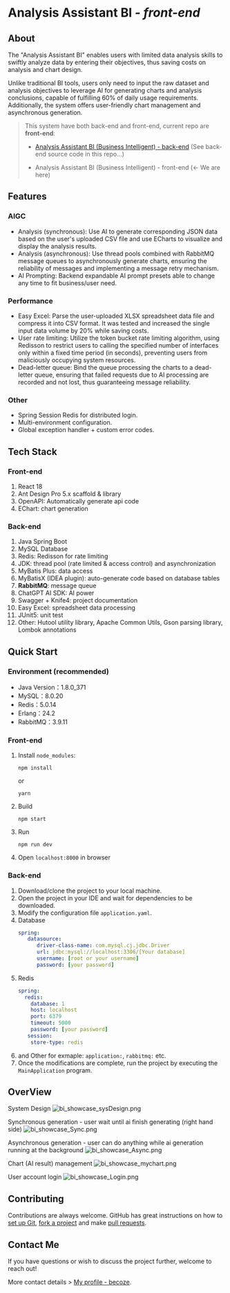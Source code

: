 # Analysis Assistant BI - *front-end*

## About

The "Analysis Assistant BI" enables users with limited data analysis skills to swiftly analyze data by entering their objectives, thus saving costs on analysis and chart design.

Unlike traditional BI tools, users only need to input the raw dataset and analysis objectives to leverage AI for generating charts and analysis conclusions, capable of fulfilling 60% of daily usage requirements. Additionally, the system offers user-friendly chart management and asynchronous generation.

> This system have both back-end and front-end, current repo are **front-end**:
>
> - [Analysis Assistant BI (Business Intelligent) - back-end](https://github.com/becoze/bi-back) (See back-end source code in this repo...)
>
> - Analysis Assistant BI (Business Intelligent) - front-end (<- We are here)


## Features
### AIGC
- Analysis (synchronous): Use AI to generate corresponding JSON data based on the user's uploaded CSV file and use ECharts to visualize and display the analysis results.
- Analysis (asynchronous): Use thread pools combined with RabbitMQ message queues to asynchronously generate charts, ensuring the reliability of messages and implementing a message retry mechanism.
- AI Prompting: Backend expandable AI prompt presets able to change any time to fit business/user need.

### Performance
- Easy Excel: Parse the user-uploaded XLSX spreadsheet data file and compress it into CSV format. It was tested and increased the single input data volume by 20% while saving costs.
- User rate limiting: Utilize the token bucket rate limiting algorithm, using Redisson to restrict users to calling the specified number of interfaces only within a fixed time period (in seconds), preventing users from maliciously occupying system resources.
- Dead-letter queue: Bind the queue processing the charts to a dead-letter queue, ensuring that failed requests due to AI processing are recorded and not lost, thus guaranteeing message reliability.

### Other
- Spring Session Redis for distributed login.
- Multi-environment configuration.
- Global exception handler + custom error codes.

## Tech Stack
### Front-end
1. React 18
2. Ant Design Pro 5.x scaffold & library
3. OpenAPI: Automatically generate api code
4. EChart: chart generation

### Back-end
1. Java Spring Boot
2. MySQL Database
3. Redis: Redisson for rate limiting
4. JDK: thread pool (rate limited & access control) and asynchronization
5. MyBatis Plus: data access
6. MyBatisX (IDEA plugin): auto-generate code based on database tables
7. **RabbitMQ**: message queue
8. ChatGPT AI SDK: AI power
9. Swagger + Knife4: project documentation
10. Easy Excel: spreadsheet data processing
11. JUnit5: unit test
12. Other: Hutool utility library, Apache Common Utils, Gson parsing library, Lombok annotations

## Quick Start
### Environment (recommended)
- Java Version：1.8.0_371
- MySQL：8.0.20
- Redis：5.0.14
- Erlang：24.2
- RabbitMQ：3.9.11

### Front-end
1. Install `node_modules`:
    ```
    npm install 
    ```
   or
    ```
    yarn
    ```
2. Build
    ```
    npm start
    ```
3. Run
    ```
    npm run dev
    ```
4. Open `localhost:8000` in browser

### Back-end
1. Download/clone the project to your local machine.
2. Open the project in your IDE and wait for dependencies to be downloaded.
3. Modify the configuration file `application.yaml`.
  1. Database
     ```yml
     spring:
        datasource:
           driver-class-name: com.mysql.cj.jdbc.Driver
           url: jdbc:mysql://localhost:3306/[Your database]
           username: [root or your username]
           password: [your password]
     ```
  2. Redis
     ```yml
     spring:
       redis:
         database: 1 
         host: localhost
         port: 6379
         timeout: 5000
         password: [your password]
        session:
         store-type: redis
     ```
  3. and Other for exmaple: `application:`, `rabbitmq:` etc.
4. Once the modifications are complete, run the project by executing the `MainApplication` program.

## OverView
System Design
![bi_showcase_sysDesign.png](doc%2Fbi_showcase_sysDesign.png)

Synchronous generation - user wait until ai finish generating (right hand side)
![bi_showcase_Sync.png](doc%2Fbi_showcase_Sync.png)

Asynchronous generation - user can do anything while ai generation running at the background
![bi_showcase_Async.png](doc%2Fbi_showcase_Async.png)

Chart (AI result) management
![bi_showcase_mychart.png](doc%2Fbi_showcase_mychart.png)

User account login
![bi_showcase_Login.png](doc%2Fbi_showcase_Login.png)

## Contributing
Contributions are always welcome. GitHub has great instructions on how to [set up Git](https://docs.github.com/en/get-started/getting-started-with-git/set-up-git), [fork a project](https://docs.github.com/en/pull-requests/collaborating-with-pull-requests/working-with-forks/fork-a-repo) and make [pull requests](https://docs.github.com/en/pull-requests/collaborating-with-pull-requests/proposing-changes-to-your-work-with-pull-requests/about-pull-requests).

## Contact Me
If you have questions or wish to discuss the project further, welcome to reach out!

More contact details > [My profile - becoze](https://github.com/becoze).
